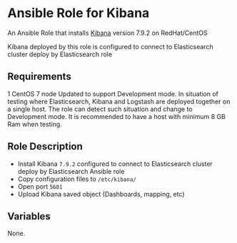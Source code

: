 # Ansible Role for Kibana

An Ansible Role that installs [Kibana](https://www.elastic.co/kibana) version 7.9.2 on RedHat/CentOS

Kibana deployed by this role is configured to connect to Elasticsearch cluster deploy by Elasticsearch role

## Requirements

1 CentOS 7 node
Updated to support Development mode. In situation of testing where Elasticsearch, Kibana and Logstash are deployed together on a single host. The role can detect such situation and change to Development mode. It is recommended to have a host with minimum 8 GB Ram when testing.

## Role Description
- Install Kibana `7.9.2` configured to connect to Elasticsearch cluster deploy by Elasticsearch Ansible role
- Copy configuration files to `/etc/kibana/`
- Open port `5601`
- Upload Kibana saved object (Dashboards, mapping, etc)

## Variables

None.

